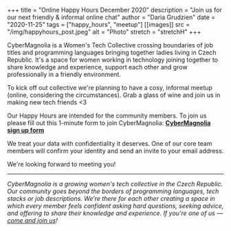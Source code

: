 +++
title = "Online Happy Hours December 2020"
description = "Join us for our next friendly & informal online chat"
author = "Daria Grudzien"
date = "2020-11-25"
tags = ["happy_hours", "meetup"]
[[images]]
  src = "/img/happyhours_post.jpeg"
  alt = "Photo"
  stretch = "stretchH"
+++

CyberMagnolia is a Women's Tech Collective crossing boundaries of job titles and programming languages bringing together ladies living in Czech Republic. It's a space for women working in technology joining together to share knowledge and experience, support each other and grow professionally in a friendly environment.

To kick off out collective we're planning to have a cosy, informal meetup (online, considering the circumstances). Grab a glass of wine and join us in making new tech friends <3

Our Happy Hours are intended for the community members. To join us please fill out this 1-minute form to join CyberMagnolia:
**[CyberMagnolia sign up form](https://docs.google.com/forms/d/e/1FAIpQLSdSJjxdho3MrOk2iF7q75kk2d90Bft37ziBiin9TIZ3GC-f_w/viewform?usp=sf_link)**

We treat your data with confidentiality it deserves. One of our core team members will confirm your identity and send an invite to your email address.

We're looking forward to meeting you!

----

*CyberMagnolia is a growing women's tech collective in the Czech Republic. Our community goes beyond the borders of programming languages, tech stacks or job descriptions. We’re there for each other creating a space in which every member feels confident asking hard questions, seeking advice, and offering to share their knowledge and experience. If you're one of us — [come and join us](https://cybermagnolia.com/contact/)!*
